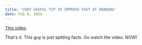 ```yaml
---
title: 'VERY USEFUL TIP TO IMPROVE FAST AT DRAWING'
date: Feb 8, 2024
---
```


[This video](https://youtu.be/74XSLxFrWIM).

That's it. This guy is just spitting facts. Go watch the video. NOW!
